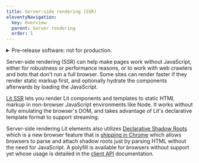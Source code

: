 ```yaml
---
title: Server-side rendering (SSR)
eleventyNavigation:
  key: Overview
  parent: Server rendering
  order: 1
---
```


<details class="pre-release">
  <summary> Pre-release software: not for production.</summary>
  
  Lit labs packages are published to get feedback from the wider community. This code shouldn't be used in production, but we encourage you to try it out and [file issues](https://github.com/lit/lit/issues/new/choose) for any bugs you find. For general feedback, please use the GitHub [discussion](https://github.com/lit/lit/discussions).

  For more information about the Lit labs process, see [Lib Labs](/docs/libraries/labs/)

</details>

Server-side rendering (SSR) can help make pages work without JavaScript, either for robustness or performance reasons, or to work with web crawlers and bots that don't run a full browser. Some sites can render faster if they render static markup first, and optionally hydrate the components afterwards by loading the JavaScript.

[Lit SSR](https://github.com/lit/lit/tree/main/packages/labs/ssr#readme) lets you render Lit components and templates to static HTML markup in non-browser JavaScript environments like Node. It works without fully emulating the browser's DOM, and takes advantage of Lit's declarative template format to support streaming.

Server-side rendering Lit elements also utilizes [Declarative Shadow Roots](https://web.dev/declarative-shadow-dom/) which is a new browser feature that is [shipping in Chrome](https://developer.chrome.com/blog/new-in-chrome-90/#declarative) which allows browsers to parse and attach shadow roots just by parsing HTML without the need for JavaScript. A polyfill is available for browsers without support yet whose usage is detailed in the [client API](/docs/ssr/client-api#lit-components) documentation.
